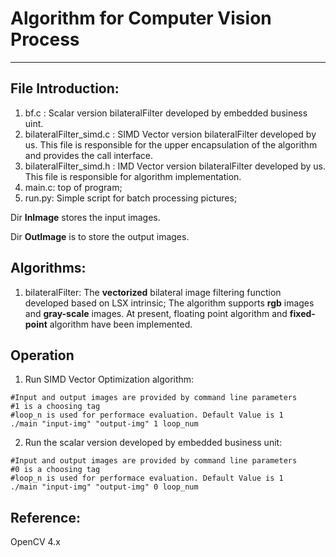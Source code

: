 # Algorithm for Computer Vision Process

___
## File Introduction:
1. bf.c : Scalar version bilateralFilter developed by embedded business uint.
2. bilateralFilter_simd.c : SIMD Vector version bilateralFilter developed by us. 
This file is responsible for the upper encapsulation of the algorithm and provides the call interface.
3. bilateralFilter_simd.h : IMD Vector version bilateralFilter developed by us.
   This file is responsible for algorithm implementation.
4. main.c: top of program;
5. run.py: Simple script for batch processing pictures;

Dir **InImage** stores the input images.

Dir **OutImage** is to store the output images.

## Algorithms:

1. bilateralFilter: 
The __vectorized__ bilateral image filtering function developed based on LSX intrinsic;
The algorithm supports **rgb** images and **gray-scale** images.
At present, floating point algorithm and __fixed-point__ algorithm have been implemented.

## Operation

1. Run SIMD Vector Optimization algorithm:
```shell
#Input and output images are provided by command line parameters
#1 is a choosing tag
#loop_n is used for performace evaluation. Default Value is 1
./main "input-img" "output-img" 1 loop_num

```

2. Run the scalar version developed by embedded business unit:
```shell
#Input and output images are provided by command line parameters
#0 is a choosing tag
#loop_n is used for performace evaluation. Default Value is 1
./main "input-img" "output-img" 0 loop_num

```

## Reference:
OpenCV 4.x
